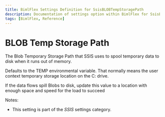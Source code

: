 ```yaml
---
title: BimlFlex Settings Definition for SsisBLOBTempStoragePath
description: Documentation of settings option within BimlFlex for SsisBLOBTempStoragePath
tags: [BimlFlex, Reference]
---
```


# BLOB Temp Storage Path

The Blob Temporary Storage Path that SSIS uses to spool temporary data to disk when it runs out of memory.

Defaults to the TEMP environmental variable. That normally means the user context temporary storage location on the C: drive.

If the data flows spill Blobs to disk, update this value to a location with enough space and speed for the load to succeed

Notes:

* This setting is part of the *SSIS* settings category.

